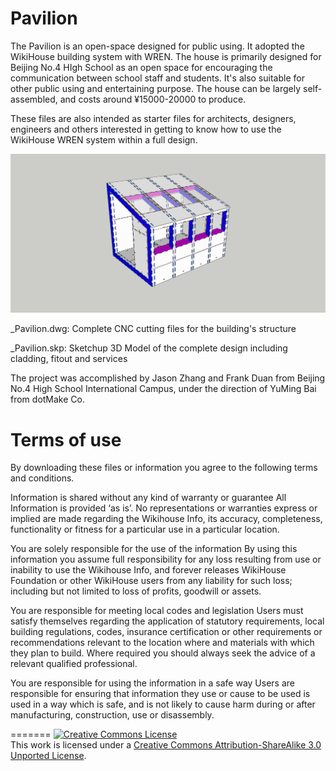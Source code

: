 
# Pavilion 

The Pavilion is an open-space designed for public using. It adopted the WikiHouse building system with WREN. The house is primarily designed for Beijing No.4 HIgh School as an open space for encouraging the communication between school staff and students. It's also suitable for other public using and entertaining purpose. The house can be largely self-assembled, and costs around ¥15000-20000 to produce. 

These files are also intended as starter files for architects, designers, engineers and others interested in getting to know how to use the WikiHouse WREN system within a full design.

![alt tag](https://github.com/jisonZ/Wikihouse-Project-Pavilion-At-School/blob/master/Pavilion.jpg)

_Pavilion.dwg: Complete CNC cutting files for the building's structure

_Pavilion.skp: Sketchup 3D Model of the complete design including cladding, fitout and services

The project was accomplished by Jason Zhang and Frank Duan from Beijing No.4 High School International Campus, under the direction of YuMing Bai from dotMake Co.

# Terms of use

By downloading these files or information you agree to the following terms and conditions.

Information is shared without any kind of warranty or guarantee
All Information is provided ‘as is’. No representations or warranties express or implied are made regarding the Wikihouse Info, its accuracy, completeness, functionality or fitness for a particular use in a particular location.  

You are solely responsible for the use of the information
By using this information you assume full responsibility for any loss resulting from use or inability to use the Wikihouse Info, and forever releases WikiHouse Foundation or other WikiHouse users from any liability for such loss;  including but not limited to loss of profits, goodwill or assets.

You are responsible for meeting local codes and legislation
Users must satisfy themselves regarding the application of statutory requirements, local building regulations, codes, insurance certification or other requirements or recommendations relevant to the location where and materials with which they plan to build. Where required you should always seek the advice of a relevant qualified professional.

You are responsible for using the information in a safe way
 Users are responsible for ensuring that information they use or cause to be used is used in a way which is safe, and is not likely to cause harm during or after manufacturing, construction, use or disassembly.


=======
<a rel="license" href="http://creativecommons.org/licenses/by-sa/3.0/"><img alt="Creative Commons License" style="border-width:0" src="https://i.creativecommons.org/l/by-sa/3.0/88x31.png" /></a><br />This work is licensed under a <a rel="license" href="http://creativecommons.org/licenses/by-sa/3.0/">Creative Commons Attribution-ShareAlike 3.0 Unported License</a>.
